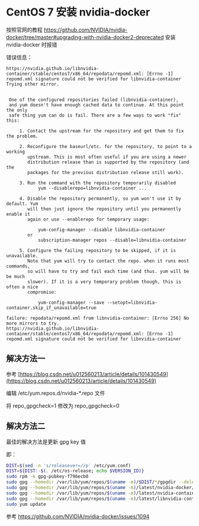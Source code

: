 # CentOS 7 安装 nvidia-docker

按照官网的教程 https://github.com/NVIDIA/nvidia-docker/tree/master#upgrading-with-nvidia-docker2-deprecated 安装 nvidia-docker 时报错

错误信息：

``` text
https://nvidia.github.io/libnvidia-container/stable/centos7/x86_64/repodata/repomd.xml: [Errno -1] repomd.xml signature could not be verified for libnvidia-container
Trying other mirror.


 One of the configured repositories failed (libnvidia-container),
 and yum doesn't have enough cached data to continue. At this point the only
 safe thing yum can do is fail. There are a few ways to work "fix" this:

     1. Contact the upstream for the repository and get them to fix the problem.

     2. Reconfigure the baseurl/etc. for the repository, to point to a working
        upstream. This is most often useful if you are using a newer
        distribution release than is supported by the repository (and the
        packages for the previous distribution release still work).

     3. Run the command with the repository temporarily disabled
            yum --disablerepo=libnvidia-container ...

     4. Disable the repository permanently, so yum won't use it by default. Yum
        will then just ignore the repository until you permanently enable it
        again or use --enablerepo for temporary usage:

            yum-config-manager --disable libnvidia-container
        or
            subscription-manager repos --disable=libnvidia-container

     5. Configure the failing repository to be skipped, if it is unavailable.
        Note that yum will try to contact the repo. when it runs most commands,
        so will have to try and fail each time (and thus. yum will be be much
        slower). If it is a very temporary problem though, this is often a nice
        compromise:

            yum-config-manager --save --setopt=libnvidia-container.skip_if_unavailable=true

failure: repodata/repomd.xml from libnvidia-container: [Errno 256] No more mirrors to try.
https://nvidia.github.io/libnvidia-container/stable/centos7/x86_64/repodata/repomd.xml: [Errno -1] repomd.xml signature could not be verified for libnvidia-container
```

## 解决方法一

参考 [https://blog.csdn.net/u012560213/article/details/101430549](https://blog.csdn.net/u012560213/article/details/101430549)

编辑  /etc/yum.repos.d/nvidia-*.repo 文件

将 repo_gpgcheck=1 修改为 repo_gpgcheck=0

## 解决方法二

最佳的解决方法是更新 gpg key 值

即：

``` sh
DIST=$(sed -n 's/releasever=//p' /etc/yum.conf)
DIST=${DIST:-$(. /etc/os-release; echo $VERSION_ID)}
sudo rpm -e gpg-pubkey-f796ecb0
sudo gpg --homedir /var/lib/yum/repos/$(uname -m)/$DIST/*/gpgdir --delete-key f796ecb0
sudo gpg --homedir /var/lib/yum/repos/$(uname -m)/latest/nvidia-docker/gpgdir --delete-key f796ecb0
sudo gpg --homedir /var/lib/yum/repos/$(uname -m)/latest/nvidia-container-runtime/gpgdir --delete-key f796ecb0
sudo gpg --homedir /var/lib/yum/repos/$(uname -m)/latest/libnvidia-container/gpgdir --delete-key f796ecb0
sudo yum update
```

参考 https://github.com/NVIDIA/nvidia-docker/issues/1094 
